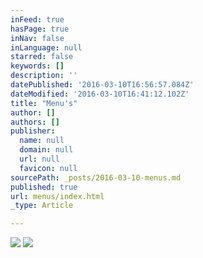 ```yaml
---
inFeed: true
hasPage: true
inNav: false
inLanguage: null
starred: false
keywords: []
description: ''
datePublished: '2016-03-10T16:56:57.084Z'
dateModified: '2016-03-10T16:41:12.102Z'
title: "Menu's"
author: []
authors: []
publisher:
  name: null
  domain: null
  url: null
  favicon: null
sourcePath: _posts/2016-03-10-menus.md
published: true
url: menus/index.html
_type: Article

---
```

![](https://the-grid-user-content.s3-us-west-2.amazonaws.com/a800e061-713f-4dcf-b155-716379a46e5d.jpg)
![](https://the-grid-user-content.s3-us-west-2.amazonaws.com/08374a46-9b29-4e72-8808-f7f06de1fff3.jpg)